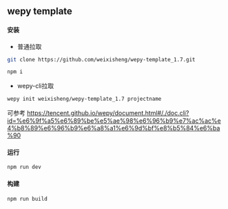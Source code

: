 ## wepy template

#### 安装

- 普通拉取

```bash
git clone https://github.com/weixisheng/wepy-template_1.7.git

npm i
```

- wepy-cli拉取

```bash
wepy init weixisheng/wepy-template_1.7 projectname
```

可参考 https://tencent.github.io/wepy/document.html#/./doc.cli?id=%e6%9f%a5%e6%89%be%e5%ae%98%e6%96%b9%e7%ac%ac%e4%b8%89%e6%96%b9%e6%a8%a1%e6%9d%bf%e8%b5%84%e6%ba%90

#### 运行

```bash
npm run dev
```

#### 构建

```ba
npm run build
```

